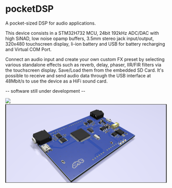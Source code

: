 # pocketDSP
A pocket-sized DSP for audio applications.

This device consists in a STM32H732 MCU, 24bit 192kHz ADC/DAC with high SiNAD, low noise opamp buffers, 3.5mm stereo jack input/output, 320x480 touchscreen display, li-ion battery and USB for battery recharging and Virtual COM Port.

Connect an audio input and create your own custom FX preset by selecting various standalone effects such as reverb, delay, phaser, IIR/FIR filters via the touchscreen display. Save/Load them from the embedded SD Card.
It's possible to receive and send audio data through the USB interface at 48Mbit/s to use the device as a HiFi sound card.

-- software still under development --


![](https://github.com/iamBVC/pocketDSP/blob/main/pcb_with_display.png)
![](https://github.com/iamBVC/pocketDSP/blob/main/pcb_without_display.png)
